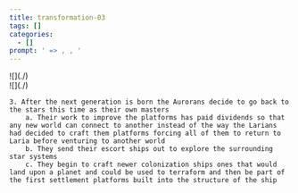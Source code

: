 ```yaml
---
title: transformation-03
tags: []
categories:
  - []
prompt: ' => , , '
---
```

<!-- more --><div class="embedded-image-left">![](./)</div><div class="embedded-image-right">![](./)</div>

	3. After the next generation is born the Aurorans decide to go back to the stars this time as their own masters
		a. Their work to improve the platforms has paid dividends so that any new world can connect to another instead of the way the Larians had decided to craft them platforms forcing all of them to return to Laria before venturing to another world
		b. They send their escort ships out to explore the surrounding star systems
		c. They begin to craft newer colonization ships ones that would land upon a planet and could be used to terraform and then be part of the first settlement platforms built into the structure of the ship